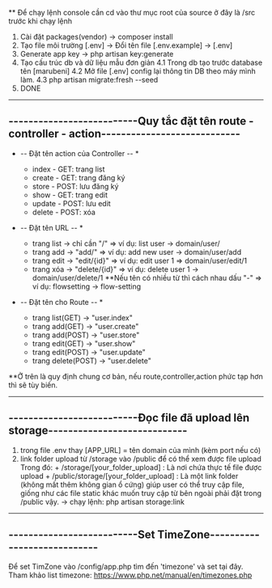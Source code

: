 ** Để chạy lệnh console cần cd vào thư mục root của source ở đây là /src trước khi chạy lệnh
1. Cài đặt packages(vendor)
	-> composer install
2. Tạo file môi trường [.env] 
	-> Đổi tên file [.env.example] -> [.env]
3. Generate app key
	-> php artisan key:generate
4. Tạo cấu trúc db và dữ liệu mẫu đơn giản
	4.1 Trong db tạo trước database tên [marubeni]
	4.2 Mở file [.env] config lại thông tin DB theo máy mình làm.
	4.3 php artisan migrate:fresh --seed
5. DONE

-------------------------------------------------------------------------------------------------
--------------------------Quy tắc đặt tên route - controller - action----------------------------
-------------------------------------------------------------------------------------------------

* -- Đặt tên action của Controller -- *
	+ index - GET: trang list
	+ create - GET: trang đăng ký
	+ store - POST: lưu đăng ký
	+ show - GET: trang edit
	+ update - POST: lưu edit
	+ delete - POST: xóa

* -- Đặt tên URL -- *
	+ trang list -> chỉ cần "/"
		=> ví dụ: list user -> domain/user/
	+ trang add -> "add/"
		=> ví dụ: add new user -> domain/user/add
	+ trang edit -> "edit/{id}"
		=> ví dụ: edit user 1 => domain/user/edit/1
	+ trang xóa -> "delete/{id}"
		=> ví dụ: delete user 1 -> domain/user/delete/1
	**Nếu tên có nhiều từ thì cách nhau dấu "-"
		=> ví dụ: flowsetting -> flow-setting

* -- Đặt tên cho Route -- *
	+ trang list(GET) -> "user.index"
	+ trang add(GET) -> "user.create"
	+ trang add(POST) -> "user.store"
	+ trang edit(GET) -> "user.show"
	+ trang edit(POST) -> "user.update"
	+ trang delete(POST) -> "user.delete"
	
**Ở trên là quy định chung cơ bản, nếu route,controller,action phức tạp hơn thì sẽ tùy biến.

-------------------------------------------------------------------------------------------------
--------------------------Đọc file đã upload lên storage----------------------------
-------------------------------------------------------------------------------------------------
1. trong file .env thay [APP_URL] = tên domain của mình (kèm port nếu có)
2. link folder upload từ /storage vào /public để có thể xem được file upload
	Trong đó:
		+ /storage/[your_folder_upload] : Là nơi chứa thực tế file được upload
		+ /public/storage/[your_folder_upload] : Là một link folder (không mất thêm không gian ổ cứng) giúp user có thể truy cập file, giống như các file static khác muốn truy cập từ bên ngoài phải đặt trong /public vậy.
	-> chạy lệnh: php artisan storage:link

-------------------------------------------------------------------------------------------------
--------------------------Set TimeZone----------------------------
-------------------------------------------------------------------------------------------------
Để set TimZone vào /config/app.php tìm đến 'timezone' và set tại đây.
Tham khảo list timezone: https://www.php.net/manual/en/timezones.php
